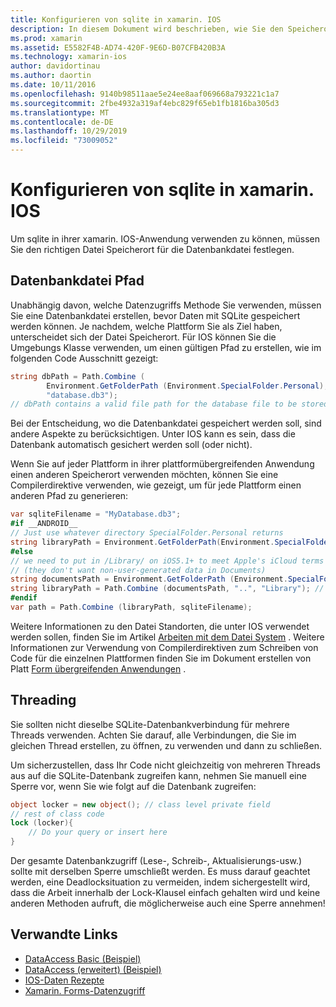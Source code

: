 ```yaml
---
title: Konfigurieren von sqlite in xamarin. IOS
description: In diesem Dokument wird beschrieben, wie Sie den Speicherort für eine SQLite-Datenbankdatei in einer xamarin. IOS-Anwendung bestimmen. Diese Konzepte sind unabhängig vom ausgewählten Datenzugriffsmechanismus relevant.
ms.prod: xamarin
ms.assetid: E5582F4B-AD74-420F-9E6D-B07CFB420B3A
ms.technology: xamarin-ios
author: davidortinau
ms.author: daortin
ms.date: 10/11/2016
ms.openlocfilehash: 9140b98511aae5e24ee8aaf069668a793221c1a7
ms.sourcegitcommit: 2fbe4932a319af4ebc829f65eb1fb1816ba305d3
ms.translationtype: MT
ms.contentlocale: de-DE
ms.lasthandoff: 10/29/2019
ms.locfileid: "73009052"
---
```

# <a name="configuring-sqlite-in-xamarinios"></a>Konfigurieren von sqlite in xamarin. IOS

Um sqlite in ihrer xamarin. IOS-Anwendung verwenden zu können, müssen Sie den richtigen Datei Speicherort für die Datenbankdatei festlegen.

## <a name="database-file-path"></a>Datenbankdatei Pfad

Unabhängig davon, welche Datenzugriffs Methode Sie verwenden, müssen Sie eine Datenbankdatei erstellen, bevor Daten mit SQLite gespeichert werden können. Je nachdem, welche Plattform Sie als Ziel haben, unterscheidet sich der Datei Speicherort. Für IOS können Sie die Umgebungs Klasse verwenden, um einen gültigen Pfad zu erstellen, wie im folgenden Code Ausschnitt gezeigt:

```csharp
string dbPath = Path.Combine (
        Environment.GetFolderPath (Environment.SpecialFolder.Personal),
        "database.db3");
// dbPath contains a valid file path for the database file to be stored
```

Bei der Entscheidung, wo die Datenbankdatei gespeichert werden soll, sind andere Aspekte zu berücksichtigen. Unter IOS kann es sein, dass die Datenbank automatisch gesichert werden soll (oder nicht).

Wenn Sie auf jeder Plattform in ihrer plattformübergreifenden Anwendung einen anderen Speicherort verwenden möchten, können Sie eine Compilerdirektive verwenden, wie gezeigt, um für jede Plattform einen anderen Pfad zu generieren:

```csharp
var sqliteFilename = "MyDatabase.db3";
#if __ANDROID__
// Just use whatever directory SpecialFolder.Personal returns
string libraryPath = Environment.GetFolderPath(Environment.SpecialFolder.Personal); ;
#else
// we need to put in /Library/ on iOS5.1+ to meet Apple's iCloud terms
// (they don't want non-user-generated data in Documents)
string documentsPath = Environment.GetFolderPath (Environment.SpecialFolder.Personal); // Documents folder
string libraryPath = Path.Combine (documentsPath, "..", "Library"); // Library folder instead
#endif
var path = Path.Combine (libraryPath, sqliteFilename);
```

Weitere Informationen zu den Datei Standorten, die unter IOS verwendet werden sollen, finden Sie im Artikel [Arbeiten mit dem Datei System](~/ios/app-fundamentals/file-system.md) . Weitere Informationen zur Verwendung von Compilerdirektiven zum Schreiben von Code für die einzelnen Plattformen finden Sie im Dokument erstellen von Platt [Form übergreifenden Anwendungen](~/cross-platform/app-fundamentals/building-cross-platform-applications/index.md) .

## <a name="threading"></a>Threading

Sie sollten nicht dieselbe SQLite-Datenbankverbindung für mehrere Threads verwenden. Achten Sie darauf, alle Verbindungen, die Sie im gleichen Thread erstellen, zu öffnen, zu verwenden und dann zu schließen.

Um sicherzustellen, dass Ihr Code nicht gleichzeitig von mehreren Threads aus auf die SQLite-Datenbank zugreifen kann, nehmen Sie manuell eine Sperre vor, wenn Sie wie folgt auf die Datenbank zugreifen:

```csharp
object locker = new object(); // class level private field
// rest of class code
lock (locker){
    // Do your query or insert here
}
```

Der gesamte Datenbankzugriff (Lese-, Schreib-, Aktualisierungs-usw.) sollte mit derselben Sperre umschließt werden. Es muss darauf geachtet werden, eine Deadlocksituation zu vermeiden, indem sichergestellt wird, dass die Arbeit innerhalb der Lock-Klausel einfach gehalten wird und keine anderen Methoden aufruft, die möglicherweise auch eine Sperre annehmen!

## <a name="related-links"></a>Verwandte Links

- [DataAccess Basic (Beispiel)](https://github.com/xamarin/mobile-samples/tree/master/DataAccess/Basic)
- [DataAccess (erweitert) (Beispiel)](https://github.com/xamarin/mobile-samples/tree/master/DataAccess/Advanced)
- [IOS-Daten Rezepte](https://github.com/xamarin/recipes/tree/master/Recipes/ios/data/sqlite)
- [Xamarin. Forms-Datenzugriff](~/xamarin-forms/data-cloud/data/databases.md)
